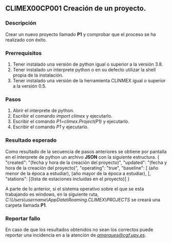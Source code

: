
## CLIMEX00CP001 Creación de un proyecto.

### Descripción

Crear un nuevo proyecto llamado **P1** y comprobar que el proceso se ha realizado con éxito.

### Prerrequisitos

1. Tener instalado una versión de python igual o superior a la versión 3.8.
2. Tener instalado un interprete python o en su defecto utilizar la shell propia de la instalación.
3. Tener instalado una versión de la herramienta CLINMEX igual o superior a la versión 0.5.


### Pasos

1. Abrir el interprete de python.
2. Escribir el comando *import climex* y ejecutarlo.
3. Escribir el comando *P1=climex.Project(P1)* y ejecutarlo.
4. Escribir el comando *P1* y ejecutarlo.

### Resultado esperado

Como resultado de la secuencia de pasos anteriores se obtiene por pantalla en el interprete de python
un archivo **JSON** con la siguiente estructura.
{
	"created": "(fecha y hora de la creación del proyecto)",
	"updated": "(fecha y hora de la creación del proyecto)",
	"operating": "true",
	"baseline": [
		(año menor de la época a estudiar),
		(año mayor de la época a estudiar),
	],
	"stations": [(lista de estaciones incluidas en el proyecto)]
}

A parte de lo anterior, si el sistema operativo sobre el que se esta trabajando es windows,
 en la siguiente ruta, *C:\Users\username\AppData\Roaming\.CLIMEX\PROJECTS* se creará una carpeta llamada **P1**.



### Reportar fallo

En caso de que los resultados obtenidos no sean los correctos puede reportar
una incidencia en a la atención de *amarques@cgf.upv.es*.




